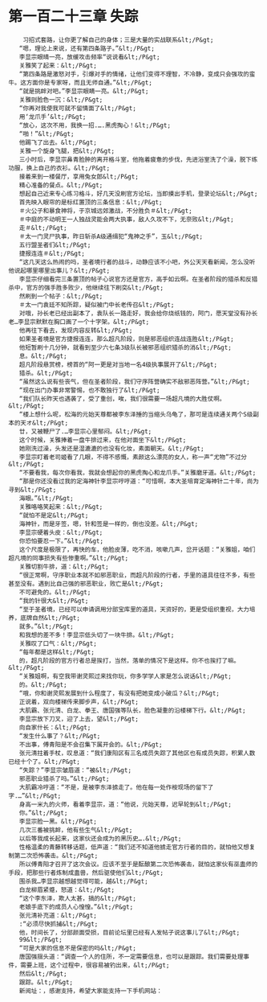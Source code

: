# 第一百二十三章 失踪
        习招式套路，让你更了解自己的身体；三是大量的实战联系&lt;/P&gt;
       “嗯，理论上来说，还有第四条路子。”&lt;/P&gt;
       李显宗眼晴一亮，放缓攻击频率“说说看&lt;/P&gt;
       关雅笑了起来：&lt;/P&gt;
       “第四条路是激怒对手，引爆对手的情绪，让他们变得不理智，不冷静，变成只会强攻的蛮牛。这方面你是专家呀，而且无师自通。”&lt;/P&gt;
       “就是挑衅对吧。”李显宗眼睛一亮。&lt;/P&gt;
       关雅则脸色一沉：&lt;/P&gt;
       “你再对我使我可就不留情面了&lt;/P&gt;
       用‘龙爪手’&lt;/P&gt;
       “放心，这次不用，我换一招.….黑虎掏心！&lt;/P&gt;
       “啪！”&lt;/P&gt;
       他踢飞了出去。&lt;/P&gt;
       关雅一个旋身飞腿，把&lt;/P&gt;
       三小时后，李显宗鼻青脸肿的离开格斗室，他拖着疲惫的步伐，先进浴室洗了个澡，脱下练功服，换上自己的衣衫。&lt;/P&gt;
       接着来到一楼餐厅，享用兔女郎&lt;/P&gt;
       精心准备的餐点。&lt;/P&gt;
       想起自己近来专心练习格斗，好几天没刷官方论坛，当即摸出手机，登录论坛&lt;/P&gt;
       首先映入眼帘的是标红置顶的三条信息：&lt;/P&gt;
       ＃火公子和暴食神将，于京城远郊激战，不分胜负＃&lt;/P&gt;
       ＃中庭的不动明王一人独战灵能会两大执事，敌人久攻不下，无奈败&lt;/P&gt;
       走＃&lt;/P&gt;
       ＃太一门灵尸执事，昨日斩杀A级通缉犯“鬼神之手”，玉&lt;/P&gt;
       五行盟圣者们&lt;/P&gt;
       捷报连连＃&lt;/P&gt;
       “这几天这么热闹的吗，圣者境行者的战斗，动静应该不小吧，外公天天看新闻，怎么没听他说起哪里哪里出事儿？&lt;/P&gt;
       李显宗仔细看完三条置顶的帖子心说官方还是官方，高手如云啊。在圣者阶段的猎杀和反猎杀中，官方的强手胜多败少，他继续往下刷突&lt;/P&gt;
       然刷到一个帖子：&lt;/P&gt;
       ＃太一门袁廷不知所踪，疑似被门中长老传召&lt;/P&gt;
       对哦，孙长老已经出副本了，袁队长一路走好，我会给你烧纸钱的，阿门，愿天堂没有孙长老…李显宗默默在胸口画了一个十字架。&lt;/P&gt;
       他再往下看去，发现内容反转&lt;/P&gt;
       如果圣者境是官方捷报连连，那么超凡阶段，则是邪恶组织连战连胜&lt;/P&gt;
       他短暂刷十几分钟，就看到至少六七条3级队长被邪恶组织猎杀的消&lt;/P&gt;
       息。&lt;/P&gt;
       超凡阶段悬赏榜，榜首的“阿一更是对当地一名4级执事展开了&lt;/P&gt;
       猎杀。&lt;/P&gt;
       “虽然这么说有些丧气，但在圣者阶段，我们守序阵营确实不敌邪恶阵营。”&lt;/P&gt;
       “现在出门办事非常警惕，也不敢独行了&lt;/P&gt;
       “我们队长昨天也遇袭了，受了重创，唉，我们很需要一场超凡境的大胜仗啊。&lt;/P&gt;
       “楼上想什么呢，松海的元始天尊都被李东泽捶的当缩头乌龟了，那可是连续通关两个S级副本的天オ&lt;/P&gt;
       廿，又被鞭尸了.…李显宗心里郁闷。&lt;/P&gt;
       这个时候，关雅捧着一盘牛排过来，在他对面坐下&lt;/P&gt;
       她刚洗过澡，头发还是湿漉漉的也没有化妆，素面朝天。&lt;/P&gt;
       李显宗盯着老司姬看了几眼，不得不感慨，素颜这么漂亮的女人，称一声“尤物”不过分&lt;/P&gt;
       “不要看我，每次你看我，我就会想起你的黑虎掏心和龙爪手。”关雅磨牙道。&lt;/P&gt;
       “那是你还没看过我的定海神针李显宗哼哼道：“可惜啊，本大圣培育定海神针二十年，尚为寻到&lt;/P&gt;
       海眼。”&lt;/P&gt;
       关雅咯咯笑起来：&lt;/P&gt;
       “就怕不是定&lt;/P&gt;
       海神针，而是牙签，嗯，针和签是一样的，倒也没差。&lt;/P&gt;
       李显宗硬着头皮：&lt;/P&gt;
       你恐怕要忍一下。”&lt;/P&gt;
       这个尺度是极限了，再快的车，他脸皮薄，吃不消，咳嗽几声，岔开话题：“关雅姐，咱们超凡境的同事损失有些惨重啊。”&lt;/P&gt;
       关雅切割牛排，道：&lt;/P&gt;
       “很正常啊，守序职业本就不如邪恶职业，而超凡阶段的行者，手里的道具往往不多，有些甚至没有。遇到比自己强的邪恶职业，败亡是&lt;/P&gt;
       不可避免的。&lt;/P&gt;
       “我的针很大&lt;/P&gt;
       “至于圣者境，已经可以申请调用分部宝库里的道具，天资好的，更是受组织重视，大力培养，底牌自然&lt;/P&gt;
       就多。”&lt;/P&gt;
       和我想的差不多！李显宗低头切了一块牛排。&lt;/P&gt;
       关雅叹了口气：&lt;/P&gt;
       “每年都是这样&lt;/P&gt;
       的，超凡阶段的官方行者总是挨打，当然，落单的情况下是这样。你不也挨打了嘛。&lt;/P&gt;
       “关雅姐啊，有空我带谢灵熙过来找你玩，你多学学人家是怎么说话&lt;/P&gt;
       的。&lt;/P&gt;
       “哦，你和谢灵熙发展到什么程度了，有没有把她变成小破瓜？&lt;/P&gt;
       正说着，双向楼梯传来脚步声，&lt;/P&gt;
       大肌霸、张元清、白龙、拳王、唐国强等队长，脸色凝重的沿楼梯下行。&lt;/P&gt;
       李显宗放下刀叉，迎了上去，望&lt;/P&gt;
       向自家什长：&lt;/P&gt;
       “发生什么事了？&lt;/P&gt;
       不出事，傅青阳是不会召集下属开会的。&lt;/P&gt;
       张元清拄着手杖，叹息道：“我们康阳区有三名成员失踪了其他区也有成员失踪，积累人数已经十个了。&lt;/P&gt;
       “失踪？”李显宗皱眉道：“被&lt;/P&gt;
       邪恶职业猎杀了吗。”&lt;/P&gt;
       大肌霸冷哼道：“不是，是被李东泽掳走了。他在每一处作桉现场的留下了字.…”&lt;/P&gt;
       身高一米九的火师，看着李显宗，道：“他说，元始天尊，迟早轮到&lt;/P&gt;
       你。”&lt;/P&gt;
       李显宗脸一黑。&lt;/P&gt;
       几次三番被挑衅，他有些生气&lt;/P&gt;
       以后等我成长起来，这家伙还会成为的黑历史….&lt;/P&gt;
       性格温柔的青藤转移话题，低声道：“我们还不知道他掳走官方行者的目的，就怕他又想复制第二次恐怖袭击。&lt;/P&gt;
       所以傅青阳才召开了这次会议。应该不至于是酝酿第二次恐怖袭击，就怕这家伙有巫蛊师的手段，把那些行者炼制成蛊兽，然后驱使他们&lt;/P&gt;
       围杀我…李显宗越想越觉得可能，越&lt;/P&gt;
       白龙柳眉紧蹙，怒道：&lt;/P&gt;
       “这个李东泽，欺人太甚，搞的&lt;/P&gt;
       老娘手底下的成员人心惶惶。”&lt;/P&gt;
       张元清补充道：&lt;/P&gt;
       :“必须尽快抓捕&lt;/P&gt;
       他，时间长了，分部颜面受损，目前论坛里已经有人发帖子说这事儿了&lt;/P&gt;
       99&lt;/P&gt;
       “可是大家的信息不是保密的吗&lt;/P&gt;
       唐国强揺头道：“调查一个人的住所，不一定需要信息，也可以是跟踪。我们需要处理事件，需要上班，这个过程中，很容易被钓出来，&lt;/P&gt;
       然后&lt;/P&gt;
       跟踪。&lt;/P&gt;
       新阅址：，感谢支持，希望大家能支持一下手机网站：
